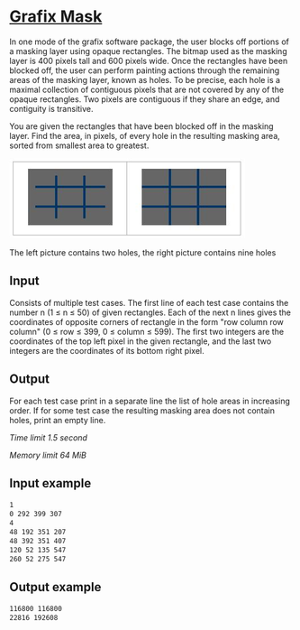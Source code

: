 # [Grafix Mask](https://www.e-olymp.com/en/problems/2382)

In one mode of the grafix software package, the user blocks off portions of a masking layer using opaque rectangles. The bitmap used as the masking layer is 400 pixels tall and 600 pixels wide. Once the rectangles have been blocked off, the user can perform painting actions through the remaining areas of the masking layer, known as holes. To be precise, each hole is a maximal collection of contiguous pixels that are not covered by any of the opaque rectangles. Two pixels are contiguous if they share an edge, and contiguity is transitive.

You are given the rectangles that have been blocked off in the masking layer. Find the area, in pixels, of every hole in the resulting masking area, sorted from smallest area to greatest.

![prb2382](1327177529.JPG)

The left picture contains two holes, the right picture contains nine holes

## Input

Consists of multiple test cases. The first line of each test case contains the number n (1 ≤ n ≤ 50) of given rectangles. Each of the next n lines gives the coordinates of opposite corners of rectangle in the form "row column row column" (0 ≤ row ≤ 399, 0 ≤ column ≤ 599). The first two integers are the coordinates of the top left pixel in the given rectangle, and the last two integers are the coordinates of its bottom right pixel.

## Output

For each test case print in a separate line the list of hole areas in increasing order. If for some test case the resulting masking area does not contain holes, print an empty line.

_Time limit 1.5 second_

_Memory limit 64 MiB_

## Input example
```
1
0 292 399 307
4
48 192 351 207
48 392 351 407
120 52 135 547
260 52 275 547

```

## Output example
```
116800 116800
22816 192608
```
